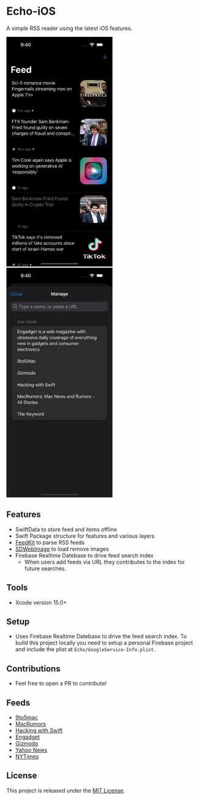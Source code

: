 # Echo-iOS
A simple RSS reader using the latest iOS features.

<img src="documentation/images/home.png" height="600" /> <img src="documentation/images/manage.png" height="600" />

## Features
- SwiftData to store feed and items offline
- Swift Package structure for features and various layers
- [FeedKit](https://github.com/nmdias/FeedKit) to parse RSS feeds
- [SDWebImage](https://github.com/SDWebImage/SDWebImageSwiftUI) to load remove images
- Firebase Realtime Datebase to drive feed search index
  - When users add feeds via URL they contributes to the index for future searches.

## Tools
- Xcode version 15.0+

## Setup
- Uses Firebase Realtime Datebase to drive the feed search index. To build this project locally you need to setup a personal Firebase project and include the plist at `Echo/GoogleService-Info.plist`.

## Contributions
- Feel free to open a PR to contribute!

## Feeds
- [9to5mac](https://9to5mac.com/feed/)
- [MacRumors](https://feeds.macrumors.com/MacRumors-All)
- [Hacking with Swift](https://www.hackingwithswift.com/articles/rss)
- [Engadget](https://engadget.com/rss.xml)
- [Gizmodo](https://gizmodo.com/rss)
- [Yahoo News](https://www.yahoo.com/news/rss/world/)
- [NYTimes](https://rss.nytimes.com/services/xml/rss/nyt/US.xml)

## License
This project is released under the [MIT License](LICENSE).
